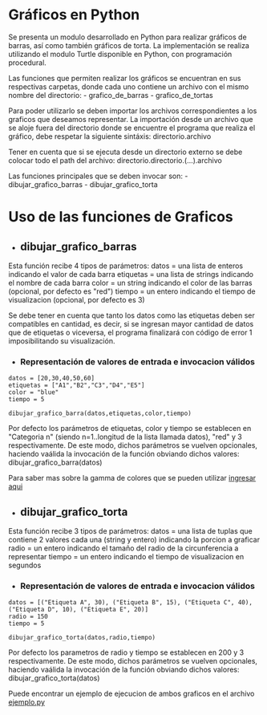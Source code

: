 # Gráficos en Python  
Se presenta un modulo desarrollado en Python para realizar gráficos de barras, así como también gráficos de torta.
La implementación se realiza utilizando el modulo Turtle disponible en Python, con programación procedural.

Las funciones que permiten realizar los gráficos se encuentran en sus respectivas carpetas, donde cada uno contiene un archivo con el mismo nombre del directorio:
    - grafico_de_barras
    - grafico_de_tortas

Para poder utilizarlo se deben importar los archivos correspondientes a los graficos que deseamos representar. 
La importación desde un archivo que se aloje fuera del directorio donde se encuentre el programa que realiza el gráfico, debe respetar la siguiente sintáxis:
    directorio.archivo 

Tener en cuenta que si se ejecuta desde un directorio externo se debe colocar todo el path del archivo:
    directorio.directorio.(...).archivo

Las funciones principales que se deben invocar son:
    - dibujar_grafico_barras
    - dibujar_grafico_torta

# Uso de las funciones de Graficos

- ## dibujar_grafico_barras

Esta función recibe 4 tipos de parámetros:
    datos = una lista de enteros indicando el valor de cada barra
    etiquetas = una lista de strings indicando el nombre de cada barra
    color = un string indicando el color de las barras (opcional, por defecto es "red")
    tiempo = un entero indicando el tiempo de visualizacion (opcional, por defecto es 3)

Se debe tener en cuenta que tanto los datos como las etiquetas deben ser compatibles en cantidad, es decir, si se ingresan mayor cantidad de datos que de etiquetas o viceversa, el programa finalizará con código de error 1 imposibilitando su visualización.

- ### Representación de valores de entrada e invocacion válidos 
```
datos = [20,30,40,50,60]
etiquetas = ["A1","B2","C3","D4","E5"]
color = "blue"
tiempo = 5 

dibujar_grafico_barra(datos,etiquetas,color,tiempo)
```
Por defecto los parámetros de etiquetas, color y tiempo se establecen en "Categoria n" (siendo n=1..longitud de la lista llamada datos), "red" y 3 respectivamente. De este modo, dichos parámetros se vuelven opcionales, haciendo vaálida la invocación de la función obviando dichos valores:
    dibujar_grafico_barra(datos)
  
Para saber mas sobre la gamma de colores que se pueden utilizar [ingresar aqui](http://www.science.smith.edu/dftwiki/index.php/Color_Charts_for_TKinter)


- ## dibujar_grafico_torta

Esta función recibe 3 tipos de parámetros:
    datos = una lista de tuplas que contiene 2 valores cada una (string y entero) indicando la porcion a graficar
    radio = un entero indicando el tamaño del radio de la circunferencia a representar
    tiempo = un entero indicando el tiempo de visualizacion en segundos

- ### Representación de valores de entrada e invocacion válidos 
```
datos = [("Etiqueta A", 30), ("Etiqueta B", 15), ("Etiqueta C", 40), ("Etiqueta D", 10), ("Etiqueta E", 20)]
radio = 150
tiempo = 5

dibujar_grafico_torta(datos,radio,tiempo)

```
Por defecto los parametros de radio y tiempo se establecen en 200 y 3 respectivamente. De este modo, dichos parámetros se vuelven opcionales, haciendo vaálida la invocación de la función obviando dichos valores:
    dibujar_grafico_torta(datos)



Puede encontrar un ejemplo de ejecucion de ambos graficos en el archivo [ejemplo.py](https://github.com/ucuraj/graficos_tortuga/blob/master/ejemplo.py)
